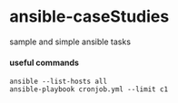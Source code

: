 # ansible-caseStudies
sample and simple ansible tasks
#### useful commands
```
ansible --list-hosts all
ansible-playbook cronjob.yml --limit c1
```

